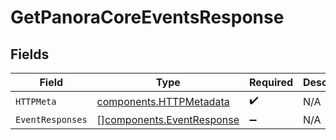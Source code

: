 # GetPanoraCoreEventsResponse


## Fields

| Field                                                                  | Type                                                                   | Required                                                               | Description                                                            |
| ---------------------------------------------------------------------- | ---------------------------------------------------------------------- | ---------------------------------------------------------------------- | ---------------------------------------------------------------------- |
| `HTTPMeta`                                                             | [components.HTTPMetadata](../../models/components/httpmetadata.md)     | :heavy_check_mark:                                                     | N/A                                                                    |
| `EventResponses`                                                       | [][components.EventResponse](../../models/components/eventresponse.md) | :heavy_minus_sign:                                                     | N/A                                                                    |
